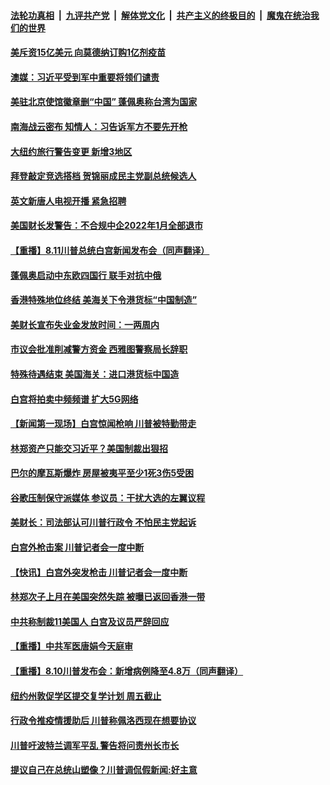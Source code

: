 

####  [法轮功真相](../../../../basic/blob/master/README.md?t=08121602) &nbsp;|&nbsp; [九评共产党](../../../../9ping.md/blob/master/README.md?t=08121602) &nbsp;|&nbsp; [解体党文化](../../../../jtdwh.md/blob/master/README.md?t=08121602)  &nbsp;|&nbsp; [共产主义的终极目的](../../../../gczydzjmd.md/blob/master/README.md?t=08121602) &nbsp;|&nbsp; [魔鬼在统治我们的世界](../../../../mgztzwmdsj.md/blob/master/README.md?t=08121602) 

#### [美斥资15亿美元 向莫德纳订购1亿剂疫苗](../pages/prog203/a102916128.md?t=08121602) 

#### [澳媒：习近平受到军中重要将领们谴责](../pages/prog203/a102916129.md?t=08121602) 

#### [美驻北京使馆徽章删“中国” 蓬佩奥称台湾为国家](../pages/prog203/a102915723.md?t=08121602) 

#### [南海战云密布 知情人：习告诉军方不要先开枪](../pages/prog203/a102916084.md?t=08121602) 

#### [大纽约旅行警告变更 新增3地区](../pages/prog203/a102915947.md?t=08121602) 

#### [拜登敲定竞选搭档 贺锦丽成民主党副总统候选人](../pages/prog203/a102915952.md?t=08121602) 

#### [英文新唐人电视开播 紧急招聘](../pages/prog203/a102915946.md?t=08121602) 

#### [美国财长发警告：不合规中企2022年1月全部退市](../pages/prog203/a102915931.md?t=08121602) 

#### [【重播】8.11川普总统白宫新闻发布会（同声翻译）](../pages/prog203/a102915943.md?t=08121602) 

#### [蓬佩奥启动中东欧四国行 联手对抗中俄](../pages/prog203/a102915911.md?t=08121602) 

#### [香港特殊地位终结 美海关下令港货标“中国制造”](../pages/prog203/a102915901.md?t=08121602) 

#### [美财长宣布失业金发放时间：一两周内](../pages/prog203/a102915898.md?t=08121602) 

#### [市议会批准削减警方资金 西雅图警察局长辞职](../pages/prog203/a102915843.md?t=08121602) 

#### [特殊待遇结束 美国海关：进口港货标中国造](../pages/prog203/a102915780.md?t=08121602) 

#### [白宫将拍卖中频频谱 扩大5G网络](../pages/prog203/a102915771.md?t=08121602) 

#### [【新闻第一现场】白宫惊闻枪响 川普被特勤带走](../pages/prog203/a102915521.md?t=08121602) 

#### [林郑资产只能交习近平？美国制裁出狠招](../pages/prog203/a102915502.md?t=08121602) 

#### [巴尔的摩瓦斯爆炸 房屋被夷平至少1死3伤5受困](../pages/prog203/a102915379.md?t=08121602) 

#### [谷歌压制保守派媒体 参议员：干扰大选的左翼议程](../pages/prog203/a102914809.md?t=08121602) 

#### [美财长：司法部认可川普行政令 不怕民主党起诉](../pages/prog203/a102915123.md?t=08121602) 

#### [白宫外枪击案 川普记者会一度中断](../pages/prog203/a102915197.md?t=08121602) 

#### [【快讯】白宫外突发枪击 川普记者会一度中断](../pages/prog203/a102915204.md?t=08121602) 

#### [林郑次子上月在美国突然失踪 被曝已返回香港一带](../pages/prog203/a102915179.md?t=08121602) 

#### [中共称制裁11美国人 白宫及议员严辞回应](../pages/prog203/a102915157.md?t=08121602) 

#### [【重播】中共军医唐娟今天庭审](../pages/prog203/a102915182.md?t=08121602) 

#### [【重播】8.10川普发布会：新增病例降至4.8万（同声翻译）](../pages/prog203/a102915169.md?t=08121602) 

#### [纽约州敦促学区提交复学计划 周五截止](../pages/prog203/a102915098.md?t=08121602) 

#### [行政令推疫情援助后 川普称佩洛西现在想要协议](../pages/prog203/a102915083.md?t=08121602) 

#### [川普吁波特兰调军平乱 警告将问责州长市长](../pages/prog203/a102915067.md?t=08121602) 

#### [提议自己在总统山塑像？川普调侃假新闻:好主意](../pages/prog203/a102915009.md?t=08121602) 

